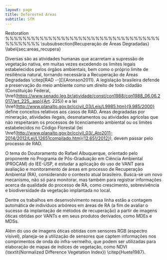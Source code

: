 ```yaml
---
layout: page
title: Deforested Areas
subtitle: SfM
---
```


Restoration
%%%%%%%%%%%%%%%%%%%%%%%%%%%%%%%%%%%%%%%%%%%%
\subsubsection{Recuperação de Áreas Degradadas}
\label{sec:areas_recupera}

Diversas são as atividades humanas que acarretam a supressão de vegetação nativa, em muitas vezes excedendo os limites legais estabelecidos pelos órgãos ambientais, bem como o próprio limite de resiliência natural, tornando necessária a Recuperação de Áreas Degradadas \citep[RAD --][]{Aronson2011}. A legislação brasileira defende a preservação do meio ambiente como um direito de todo cidadão (Constituição Federal, \href{https://www.senado.leg.br/atividade/const/con1988/con1988_06.06.2017/art_225_.asp}{Art. 225}) e a lei \href{http://www.planalto.gov.br/ccivil_03/Leis/L9985.htm}{9.985/2000} define conceitos relativos aos casos de RAD. Áreas degradadas por mineração, atividades ilegais, desmatamentos ou atividades agrícolas que não respeitaram os processos de licenciamento ambiental ou os limites estabelecidos no Código Florestal (lei \href{http://www.planalto.gov.br/ccivil_03/_Ato2011-2014/2012/Lei/L12651compilado.htm}{12.651/2012}), devem passar pelo processo de RAD. 

O tema do Doutoramento do Rafael Albuquerque, orientado pelo proponente no Programa de Pós-Graduação em Ciência Ambiental (PROCAM) do IEE-USP, é estudar a aplicação do uso de VANT para avaliação e monitoramento de áreas em processo de Recuperação Ambiental (RA), considerando o contexto atual brasileiro. Busca-se um novo mecanismo, não só para monitorar, mas também para registrar informações acerca da qualidade do processo de RA, como crescimento, sobrevivência e biodiversidade da vegetação implantada no local. 

Dentre os trabalhos em desenvolvimento nessa linha estão a contagem automática de indivíduos arbóreos em áreas de RA (a fim de avaliar o sucesso da implantação de métodos de recuperação) a partir de imagens óticas obtidas por VANTs e em seus produtos derivados, como MDEs e MDSs. 

Além do uso de imagens óticas obtidas com sensores RGB (espectro visível), planeja-se a utilização de sensores que captem informações nos comprimentos de onda do infra-vermelho, que podem ser utilizadas para elaboração de mapas de índices de vegetação, como NDVI (\textit{Normalized Difference Vegetation Index}) \citep{Huete1987}.
